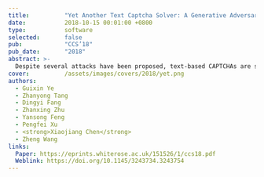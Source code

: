 ```yaml
---
title:          "Yet Another Text Captcha Solver: A Generative Adversarial Network Based Approach"
date:           2018-10-15 00:01:00 +0800
type:           software
selected:       false
pub:            "CCS’18"
pub_date:       "2018"
abstract: >-
  Despite several attacks have been proposed, text-based CAPTCHAs are still being widely used as a security mechanism. One of the reasons for the pervasive use of text captchas is that many of the prior attacks are scheme-specific and require a labor-intensive and time-consuming process to construct. This means that a change in the captcha security features like a noisier background can simply invalid an earlier attack. This paper presents a generic, yet effective text captcha solver based on the generative adversarial network. Unlike prior machine-learning-based approaches that need a large volume of manually-labeled real captchas to learn an effective solver, our approach requires significantly fewer real captchas but yields much better performance. This is achieved by first learning a captcha synthesizer to automatically generate synthetic captchas to learn a base solver, and then fine-tuning the base solver on a small set of real captchas using transfer learning. We evaluate our approach by applying it to 33 captcha schemes, including 11 schemes that are currently being used by 32 of the top-50 popular websites including Microsoft, Wikipedia, eBay and Google. Our approach is the most capable attack on text captchas seen to date. It outperforms four state-of-the-art text-captcha solvers by not only delivering a significant higher accuracy on all testing schemes, but also successfully attacking schemes where others have zero chance. We show that our approach is highly efficient as it can solve a captcha within 0.05 second using a desktop GPU. We demonstrate that our attack is generally applicable because it can bypass the advanced security features employed by most modern text captcha schemes. We hope the results of our work can encourage the community to revisit the design and practical use of text captchas.
cover:          /assets/images/covers/2018/yet.png
authors:
  - Guixin Ye
  - Zhanyong Tang
  - Dingyi Fang
  - Zhanxing Zhu
  - Yansong Feng
  - Pengfei Xu
  - <strong>Xiaojiang Chen</strong>
  - Zheng Wang
links:
  Paper: https://eprints.whiterose.ac.uk/151526/1/ccs18.pdf
  Weblink: https://doi.org/10.1145/3243734.3243754
---
```

